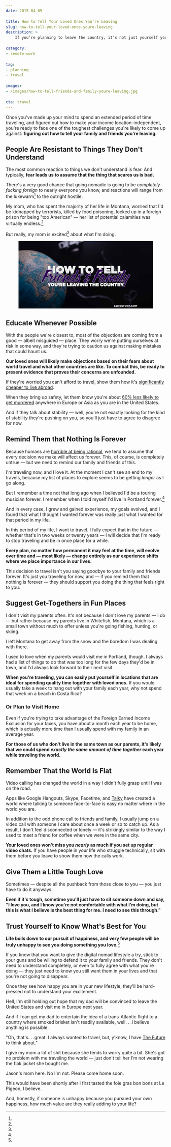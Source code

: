 ```yaml
---
date: 2015-04-05

title: How to Tell Your Loved Ones You’re Leaving
slug: how-to-tell-your-loved-ones-youre-leaving
description: >
    If you’re planning to leave the country, it’s not just yourself you have to consider. How do you prepare your family and friends for your departure?

category:
- remote-work

tag:
- planning
- travel

images:
- /images/how-to-tell-friends-and-family-youre-leaving.jpg

cta: travel
---
```


Once you've made up your mind to spend an extended period of time traveling, and
figured out how to make your income location-independent, you're ready to face
one of the toughest challenges you're likely to come up against: **figuring out
how to tell your family and friends you're leaving.**

## People Are Resistant to Things They Don't Understand

The most common reaction to things we don't understand is fear. And typically,
**fear leads us to assume that the thing that scares us is bad.**

There's a very good chance that going nomadic is going to be _completely fucking
foreign_ to nearly everyone you know, and reactions will range from the
lukewarm[^lukewarm] to the outright hostile.

My mom, who has spent the majority of her life in Montana, worried that I'd be
kidnapped by terrorists, killed by food poisoning, locked up in a foreign prison
for being "too American" — her list of potential calamities was virtually
endless.[^realmom]

But really, my mom is excited[^mom] about what I'm doing.

<figure class="figure figure--center">
  <img src="./images/how-to-tell-friends-and-family-youre-leaving.jpg" alt="How to tell friends and family you&#039;re leaving the country." />
</figure>

## Educate Whenever Possible

With the people we're closest to, most of the objections are coming from a good
— albeit misguided — place. They worry we're putting ourselves at risk in some
way, and they're trying to caution us against making mistakes that could haunt
us.

**Our loved ones will likely make objections based on their fears about world travel and what other countries are like. To combat this, be ready to present evidence that proves their concerns are unfounded.**

If they're worried you can't afford to travel, show them how it's [significantly
cheaper to live abroad][1].

When they bring up safety, let them know you're about [60% less likely to get
murdered][2] anywhere in Europe or Asia as you are in the United States.

And if they talk about stability — well, you're not exactly looking for the kind
of stability they're pushing on you, so you'll just have to agree to disagree
for now.

## Remind Them that Nothing Is Forever

Because humans are [horrible at being rational][3], we tend to assume that every
decision we make will affect us forever. This, of course, is completely untrue —
but we need to remind our family and friends of this.

I'm traveling now, and I love it. At the moment I can't see an end to my
travels, because my list of places to explore seems to be getting _longer_ as I
go along.

But I remember a time not that long ago when I believed I'd be a touring
musician forever. I remember when I told myself I'd live in Portland
forever.[^portland]

And in every case, I grew and gained experience, my goals evolved, and I found
that what I thought I wanted forever was really just what I wanted for that
period in my life.

In this period of my life, I want to travel. I fully expect that in the future —
whether that's in two weeks or twenty years — I will decide that I'm ready to
stop traveling and be in once place for a while.

**Every plan, no matter how permanent it may feel at the time, will evolve over time and — most likely — change entirely as our experience shifts where we place importance in our lives.**

This decision to travel isn't you saying goodbye to your family and friends
forever. It's just you traveling for now, and — if you remind them that nothing
is forever — they should support you doing the thing that feels right to you.

## Suggest Get-Togethers in Fun Places

I don't visit my parents often. It's not because I don't love my parents — I do
— but rather because my parents live in Whitefish, Montana, which is a small
town without much to offer unless you're going fishing, hunting, or skiing.

I left Montana to get away from the snow and the boredom I was dealing with
there.

I used to love when my parents would visit me in Portland, though. I always had
a list of things to do that was too long for the few days they'd be in town, and
I'd always look forward to their next visit.

**When you're traveling, you can easily put yourself in locations that are ideal for spending quality time together with loved ones.** If you would usually take a week to hang out with your family each year, why not spend that week on a beach in Costa Rica?

### Or Plan to Visit Home

Even if you're trying to take advantage of the Foreign Earned Income Exclusion
for your taxes, you have about a month each year to be home, which is actually
more time than I usually spend with my family in an average year.

**For those of us who don't live in the same town as our parents, it's likely that we could spend _exactly the same amount of time together_ each year while traveling the world.**

## Remember That the World Is Flat

Video calling has changed the world in a way I didn't fully grasp until I was on
the road.

Apps like Google Hangouts, Skype, Facetime, and [Talky][4] have created a world
where talking to someone face-to-face is easy no matter where in the world you
are.

In addition to the odd phone call to friends and family, I usually jump on a
video call with someone I care about once a week or so to catch up. As a result,
I don't feel disconnected or lonely — it's strikingly similar to the way I used
to meet a friend for coffee when we were in the same city.

**Your loved ones won't miss you _nearly_ as much if you set up regular video chats.** If you have people in your life who struggle technically, sit with them before you leave to show them how the calls work.

## Give Them a Little Tough Love

Sometimes — despite all the pushback from those close to you — you just have to
do it anyways.

**Even if it's tough, sometime you'll just have to sit someone down and say, "I love you, and I know you're not comfortable with what I'm doing, but this is what I believe is the best thing for me. I need to see this through."**

## Trust Yourself to Know What's Best for You

**Life boils down to our pursuit of happiness, and very few people will be truly unhappy to see you doing something you love.**[^unhappy]

If you know that you want to give the digital nomad lifestyle a try, stick to
your guns and be willing to defend it to your family and friends. They don't
need to understand completely, or even to fully agree with what you're doing —
they just need to know you still want them in your lives and that you're not
going to disappear.

Once they see how happy you are in your new lifestyle, they'll be hard-pressed
not to understand your excitement.

Hell, I'm still holding out hope that my dad will be convinced to leave the
United States and visit me in Europe next year.

And if I can get my dad to entertain the idea of a trans-Atlantic flight to a
country where smoked brisket isn't readily available, well. . .I believe
anything is possible.

[^lukewarm]:
  "Oh, that's. . .great. I always wanted to travel, but, y'know, I have [The Future][5] to think about."

[^realmom]:
  I give my mom a lot of shit because she tends to worry quite a bit. She's got no problem with me traveling the world — just don't tell her I'm not wearing the flak jacket she bought me.

[^mom]:
  Jason's mom here. No I'm not. Please come home soon.

[^portland]:
  This would have been shortly after I first tasted the foie gras bon bons at Le Pigeon, I believe.

[^unhappy]:
  And, honestly, if someone is unhappy because you pursued your own happiness, how much value are they really adding to your life?

[1]: /cost-of-living-remotely
[2]: http://en.wikipedia.org/wiki/List_of_countries_by_intentional_homicide_rate
[3]: http://en.wikipedia.org/wiki/List_of_cognitive_biases
[4]: https://talky.io/
[5]: /sacrifice

